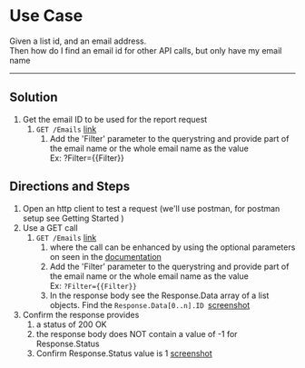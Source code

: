 # Use Case

Given a list id, and an email address. \
Then how do I find an email id for other API calls, but only have my email name

---

## Solution

1. Get the email ID to be used for the report request
    1.  `GET /Emails`  [link](https://developer.benchmarkemail.com/#0068614f-f224-141b-b1eb-8768abc0f5d3) 
        1.  Add the 'Filter' parameter to the querystring and provide part of the email name or the whole email name as the value  \
Ex: ?Filter={{Filter}}

## Directions and Steps 

1. Open an http client to test a request (we'll use postman, for postman setup see Getting Started )
1. Use a GET call  
   1.  `GET /Emails`  [link](https://developer.benchmarkemail.com/#0068614f-f224-141b-b1eb-8768abc0f5d3) 
        1.  where the call can be enhanced by using the optional parameters on seen in the [documentation](https://developer.benchmarkemail.com/#0068614f-f224-141b-b1eb-8768abc0f5d3) 
        1.  Add the 'Filter' parameter to the querystring and provide part of the email name or the whole email name as the value  \
Ex: `?Filter={{Filter}}`
        1.  In the response body see the Response.Data array of a list objects. Find the <code>Response.Data[0..n].ID </code>[screenshot](https://www.dropbox.com/s/9m0t0hvhq0g4wza/2018-09-19_10-52-59.png?dl=0)
1.  Confirm the response provides 
    1.  a status of 200 OK 
    1.  the response body does NOT contain a value of -1 for Response.Status 
    1.  Confirm Response.Status value is 1 [screenshot](https://www.dropbox.com/s/ewwb8p0pshwwwxz/2018-09-13_13-41-35.png?dl=0)